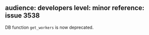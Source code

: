 audience: developers
level: minor
reference: issue 3538
---
DB function `get_workers` is now deprecated.